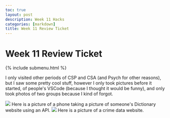 ```yaml
---
toc: true
layout: post
description: Week 11 Hacks
categories: [markdown]
title: Week 11 Review Ticket
---
```

# Week 11 Review Ticket

{% include submenu.html %}

I only visited other periods of CSP and CSA (and Psych for other reasons), but I saw some pretty cool stuff, however I only took pictures before it started, of people's VSCode (because I thought it would be funny), and only took photos of two groups because I kind of forgot.



<img src="https://media.discordapp.net/attachments/1012149681154969652/1038214818194260159/IMG_3510.jpg?width=439&height=585">
Here is a picture of a phone taking a picture of someone's Dictionary website using an API.

<img src="https://media.discordapp.net/attachments/1012149681154969652/1038214819175727164/IMG_3509.jpg?width=439&height=585">
Here is a picture of a crime data website.